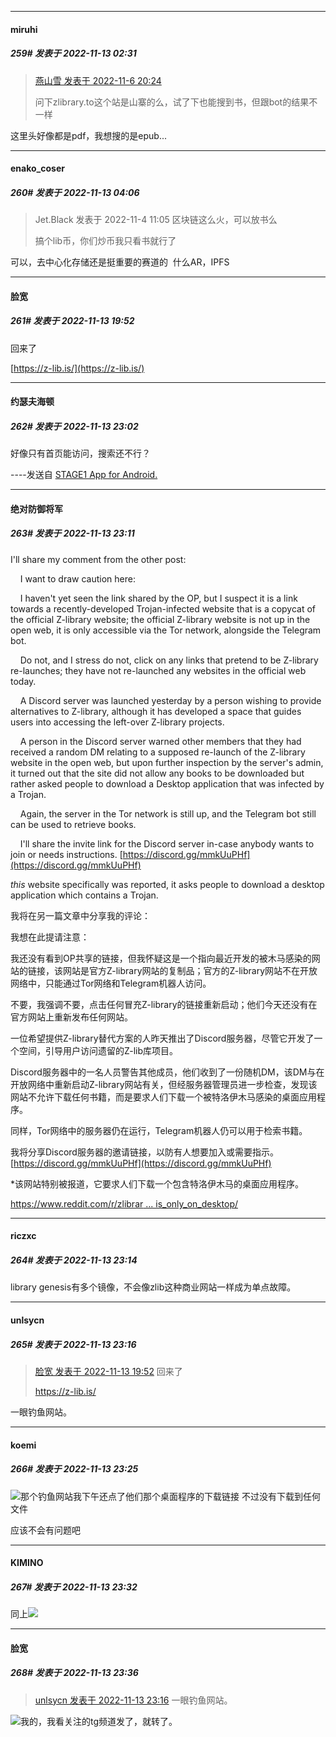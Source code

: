 

*****

####  miruhi  
##### 259#       发表于 2022-11-13 02:31

<blockquote><a href="httphttps://bbs.saraba1st.com/2b/forum.php?mod=redirect&amp;goto=findpost&amp;pid=58306383&amp;ptid=2103152" target="_blank">燕山雪 发表于 2022-11-6 20:24</a>

问下zlibrary.to这个站是山寨的么，试了下也能搜到书，但跟bot的结果不一样</blockquote>
这里头好像都是pdf，我想搜的是epub...

*****

####  enako_coser  
##### 260#       发表于 2022-11-13 04:06

<blockquote>Jet.Black 发表于 2022-11-4 11:05
区块链这么火，可以放书么

搞个lib币，你们炒币我只看书就行了</blockquote>
可以，去中心化存储还是挺重要的赛道的  什么AR，IPFS  



*****

####  脸宽  
##### 261#       发表于 2022-11-13 19:52

回来了

[https://z-lib.is/](https://z-lib.is/)



*****

####  约瑟夫海顿  
##### 262#       发表于 2022-11-13 23:02

好像只有首页能访问，搜索还不行？

----发送自 [STAGE1 App for Android.](http://stage1.5j4m.com/?1.37)



*****

####  绝对防御将军  
##### 263#       发表于 2022-11-13 23:11

I'll share my comment from the other post:

    I want to draw caution here:

    I haven't yet seen the link shared by the OP, but I suspect it is a link towards a recently-developed Trojan-infected website that is a copycat of the official Z-library website; the official Z-library website is not up in the open web, it is only accessible via the Tor network, alongside the Telegram bot.

    Do not, and I stress do not, click on any links that pretend to be Z-library re-launches; they have not re-launched any websites in the official web today.

    A Discord server was launched yesterday by a person wishing to provide alternatives to Z-library, although it has developed a space that guides users into accessing the left-over Z-library projects.

    A person in the Discord server warned other members that they had received a random DM relating to a supposed re-launch of the Z-library website in the open web, but upon further inspection by the server's admin, it turned out that the site did not allow any books to be downloaded but rather asked people to download a Desktop application that was infected by a Trojan.

    Again, the server in the Tor network is still up, and the Telegram bot still can be used to retrieve books.

    I'll share the invite link for the Discord server in-case anybody wants to join or needs instructions. [https://discord.gg/mmkUuPHf](https://discord.gg/mmkUuPHf)

*this* website specifically was reported, it asks people to download a desktop application which contains a Trojan.

我将在另一篇文章中分享我的评论：

我想在此提请注意：

我还没有看到OP共享的链接，但我怀疑这是一个指向最近开发的被木马感染的网站的链接，该网站是官方Z-library网站的复制品；官方的Z-library网站不在开放网络中，只能通过Tor网络和Telegram机器人访问。

不要，我强调不要，点击任何冒充Z-library的链接重新启动；他们今天还没有在官方网站上重新发布任何网站。

一位希望提供Z-library替代方案的人昨天推出了Discord服务器，尽管它开发了一个空间，引导用户访问遗留的Z-lib库项目。

Discord服务器中的一名人员警告其他成员，他们收到了一份随机DM，该DM与在开放网络中重新启动Z-library网站有关，但经服务器管理员进一步检查，发现该网站不允许下载任何书籍，而是要求人们下载一个被特洛伊木马感染的桌面应用程序。

同样，Tor网络中的服务器仍在运行，Telegram机器人仍可以用于检索书籍。

我将分享Discord服务器的邀请链接，以防有人想要加入或需要指示。[https://discord.gg/mmkUuPHf](https://discord.gg/mmkUuPHf)

*该网站特别被报道，它要求人们下载一个包含特洛伊木马的桌面应用程序。

[https://www.reddit.com/r/zlibrar ... is_only_on_desktop/](https://www.reddit.com/r/zlibrary/comments/yo2rs1/zlibrary_is_back_as_zlibraryis_only_on_desktop/)

*****

####  riczxc  
##### 264#       发表于 2022-11-13 23:14

library genesis有多个镜像，不会像zlib这种商业网站一样成为单点故障。

*****

####  unlsycn  
##### 265#       发表于 2022-11-13 23:16

<blockquote><a href="httphttps://bbs.saraba1st.com/2b/forum.php?mod=redirect&amp;goto=findpost&amp;pid=58418346&amp;ptid=2103152" target="_blank">脸宽 发表于 2022-11-13 19:52</a>
回来了

https://z-lib.is/</blockquote>
一眼钓鱼网站。



*****

####  koemi  
##### 266#       发表于 2022-11-13 23:25

<img src="https://static.saraba1st.com/image/smiley/face2017/169.gif" referrerpolicy="no-referrer">那个钓鱼网站我下午还点了他们那个桌面程序的下载链接 不过没有下载到任何文件

应该不会有问题吧



*****

####  KIMINO  
##### 267#       发表于 2022-11-13 23:32

同上<img src="https://static.saraba1st.com/image/smiley/face2017/169.gif" referrerpolicy="no-referrer">

*****

####  脸宽  
##### 268#       发表于 2022-11-13 23:36

<blockquote><a href="httphttps://bbs.saraba1st.com/2b/forum.php?mod=redirect&amp;goto=findpost&amp;pid=58421333&amp;ptid=2103152" target="_blank">unlsycn 发表于 2022-11-13 23:16</a>
一眼钓鱼网站。</blockquote>
<img src="https://static.saraba1st.com/image/smiley/face2017/068.png" referrerpolicy="no-referrer">我的，我看关注的tg频道发了，就转了。

